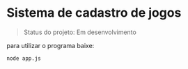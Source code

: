 <h1>Sistema de cadastro de jogos</h1>

>Status do projeto: Em desenvolvimento

para utilizar o programa baixe:

```
node app.js
```
